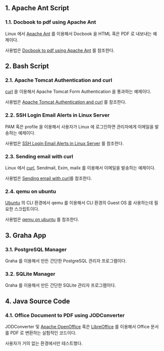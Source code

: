 ## 1. Apache Ant Script

### 1.1. 	Docbook to pdf using Apache Ant

Linux 에서 [Apache Ant](https://ant.apache.org/) 를 이용해서 Docbook 을 HTML 혹은 PDF 로 내보내는 예제이다.

사용법은 [Docbook to pdf using Apache Ant](https://logiciel.kr/graha/article/detail.html?contents_id=3068&article_id=3102) 를 참조한다.

## 2. Bash Script

### 2.1. 	Apache Tomcat Authentication and curl

[curl](https://curl.se/) 을 이용해서 Apache Tomcat Form Authentication 을 통과하는 예제이다.

사용법은 [Apache Tomcat Authentication and curl](https://logiciel.kr/graha/article/detail.html?contents_id=3112&article_id=3162) 를 참조한다.

### 2.2. 	SSH Login Email Alerts in Linux Server

PAM 혹은 profile 을 이용해서 사용자가 Linux 에 로그인하면 관리자에게 이메일을 발송하는 예제이다.

사용법은 [SSH Login Email Alerts in Linux Server](https://logiciel.kr/graha/article/detail.html?contents_id=3112&article_id=3189) 를 참조한다.

### 2.3. 	Sending email with curl

Linux 에서 [curl](https://curl.se/), Sendmail, Exim, mailx 를 이용해서 이메일을 발송하는 예제이다.

사용법은 [Sending email with curl](https://logiciel.kr/graha/article/detail.html?contents_id=3112&article_id=3190)를 참조한다.

### 2.4. 	qemu on ubuntu

[Ubuntu](https://ubuntu.com/) 의 CLI 환경에서 qemu 를 이용해서 CLI 환경의 Guest OS 를 사용하는데 필요한 스크립트이다.

사용법은 [qemu on ubuntu](https://logiciel.kr/graha/article/detail.html?contents_id=3112&article_id=3174) 를 참조한다.

## 3. Graha App

### 3.1. 	PostgreSQL Manager

Graha 를 이용해서 만든 간단한 PostgreSQL 관리자 프로그램이다.

### 3.2. 	SQLite Manager

Graha 를 이용해서 만든 간단한 SQLite 관리자 프로그램이다.

## 4. Java Source Code

### 4.1. 	Office Document to PDF using JODConverter

JODConverter 및 [Apache OpenOffice](https://www.openoffice.org/) 혹은 [LibreOffice](https://www.libreoffice.org/) 를 이용해서 Office 문서를 PDF 로 변환하는 실험적인 코드이다.

사용자가 거의 없는 환경에서만 테스트했다.
